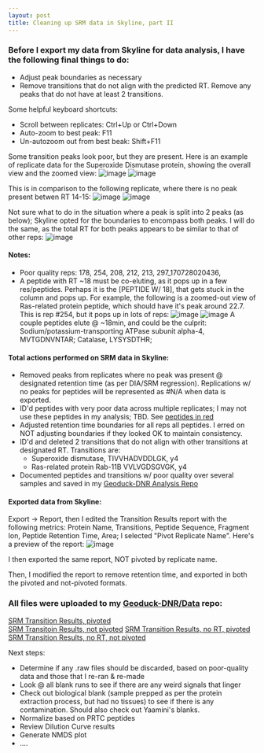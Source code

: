 ```yaml
---
layout: post
title: Cleaning up SRM data in Skyline, part II
---
```


### Before I export my data from Skyline for data analysis, I have the following final things to do: 
  * Adjust peak boundaries as necessary
  * Remove transitions that do not align with the predicted RT. Remove any peaks that do not have at least 2 transitions. 

Some helpful keyboard shortcuts:
  * Scroll between replicates: Ctrl+Up or Ctrl+Down 
  * Auto-zoom to best peak: F11
  * Un-autozoom out from best beak: Shift+F11

Some transition peaks look poor, but they are present. Here is an example of replicate data for the Superoxide Dismutase protein, showing the overall view and the zoomed view:
![image](https://user-images.githubusercontent.com/17264765/29227951-c8e7a056-7e8c-11e7-8546-0a469b5cdf0b.png)
![image](https://user-images.githubusercontent.com/17264765/29227945-befdd22c-7e8c-11e7-9960-bcec1c7aa1b4.png)

This is in comparison to the following replicate, where there is no peak present betwen RT 14-15:
![image](https://user-images.githubusercontent.com/17264765/29228094-4b28bda2-7e8d-11e7-8dc9-5a97c60a933e.png)
![image](https://user-images.githubusercontent.com/17264765/29228099-5475d9c6-7e8d-11e7-8416-be4c4152b686.png)

Not sure what to do in the situation where a peak is split into 2 peaks (as below); Skyline opted for the boundaries to encompass both peaks. I will do the same, as the total RT for both peaks appears to be similar to that of other reps:
![image](https://user-images.githubusercontent.com/17264765/29229248-1c40b03a-7e92-11e7-8b0e-379fedea422e.png)

#### Notes:
  * Poor quality reps: 178, 254, 208, 212, 213, 297_170728020436, 
  * A peptide with RT ~18 must be co-eluting, as it pops up in a few res/peptides. Perhaps it is the [PEPTIDE W/ 18], that gets stuck in the column and pops up. For example, the following is a zoomed-out view of Ras-related protein peptide, which should have it's peak around 22.7. This is rep #254, but it pops up in lots of reps: 
![image](https://user-images.githubusercontent.com/17264765/29232255-83b93838-7e9f-11e7-8595-18a112d4e0a9.png)
![image](https://user-images.githubusercontent.com/17264765/29232330-fa8a6676-7e9f-11e7-943d-35a15dd45e0e.png)
A couple peptides elute @ ~18min, and could be the culprit: Sodium/potassium-transporting ATPase subunit alpha-4, MVTGDNVNTAR; Catalase, LYSYSDTHR; 

#### Total actions performed on SRM data in Skyline:
  * Removed peaks from replicates where no peak was present @ designated retention time (as per DIA/SRM regression). Replications w/ no peaks for peptides will be represented as #N/A when data is exported. 
  * ID'd peptides with very poor data across multiple replicates; I may not use these peptides in my analysis; TBD. See [peptides in red](https://user-images.githubusercontent.com/17264765/29098024-ee33168e-7c51-11e7-912f-a0fd8d2b2a18.png)
  * Adjusted retention time boundaries for all reps all peptides. I erred on NOT adjusting boundaries if they looked OK to maintain consistency. 
  * ID'd and deleted 2 transitions that do not align with other transitions at designated RT. Transitions are:
    - Superoxide dismutase, TIVVHADVDDLGK, y4 
    - Ras-related protein Rab-11B VVLVGDSGVGK, y4
  * Documented peptides and transitions w/ poor quality over several samples and saved in my [Geoduck-DNR Analysis Repo](https://github.com/laurahspencer/Geoduck-DNR/blob/master/Analyses/2017-August_SRM-Analysis/2017-08-11-SRM-Transition-Cleanup.xlsx)
  
#### Exported data from Skyline: 
Export -> Report, then I edited the Transition Results report with the following metrics: Protein Name, Transitions, Peptide Sequence, Fragment Ion, Peptide Retention Time, Area; I selected "Pivot Replicate Name".  Here's a preview of the report:
![image](https://user-images.githubusercontent.com/17264765/29233937-bbc960dc-7ea8-11e7-9e5d-3417e367fd40.png)

I then exported the same report, NOT pivoted by replicate name. 

Then, I modified the report to remove retention time, and exported in both the pivoted and not-pivoted formats. 

### All files were uploaded to my [Geoduck-DNR/Data](https://github.com/laurahspencer/Geoduck-DNR/tree/master/Data) repo:
[SRM Transition Results, pivoted](https://github.com/laurahspencer/Geoduck-DNR/blob/master/Data/2017-08-11_Transition%20Results_LHS%20modified.csv)   
[SRM Transitoin Results, not pivoted](https://github.com/laurahspencer/Geoduck-DNR/blob/master/Data/2017-08-11_Transition%20Results_LHS%20modified%2Crep-name-not-pivoted.csv)
[SRM Transition Results, no RT, pivoted](https://github.com/laurahspencer/Geoduck-DNR/blob/master/Data/2017-08-11_Transition%20Results_LHS%20modified-noRT-pivoted.csv)
[SRM Transition Results, no RT, not pivoted](https://github.com/laurahspencer/Geoduck-DNR/blob/master/Data/2017-08-11_Transition%20Results_LHS%20modified-noRT.csv)

Next steps: 
  * Determine if any .raw files should be discarded, based on poor-quality data and those that I re-ran & re-made
  * Look @ all blank runs to see if there are any weird signals that linger
  * Check out biological blank (sample prepped as per the protein extraction process, but had no tissues) to see if there is any contamination. Should also check out Yaamini's blanks. 
  * Normalize based on PRTC peptides
  * Review Dilution Curve results 
  * Generate NMDS plot
  * .... 
  

